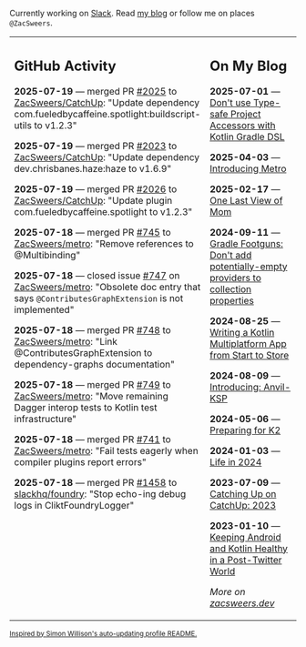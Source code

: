 Currently working on [Slack](https://slack.com/). Read [my blog](https://zacsweers.dev/) or follow me on places `@ZacSweers`.

<table><tr><td valign="top" width="60%">

## GitHub Activity
<!-- githubActivity starts -->
**2025-07-19** — merged PR [#2025](https://github.com/ZacSweers/CatchUp/pull/2025) to [ZacSweers/CatchUp](https://github.com/ZacSweers/CatchUp): "Update dependency com.fueledbycaffeine.spotlight:buildscript-utils to v1.2.3"

**2025-07-19** — merged PR [#2023](https://github.com/ZacSweers/CatchUp/pull/2023) to [ZacSweers/CatchUp](https://github.com/ZacSweers/CatchUp): "Update dependency dev.chrisbanes.haze:haze to v1.6.9"

**2025-07-19** — merged PR [#2026](https://github.com/ZacSweers/CatchUp/pull/2026) to [ZacSweers/CatchUp](https://github.com/ZacSweers/CatchUp): "Update plugin com.fueledbycaffeine.spotlight to v1.2.3"

**2025-07-18** — merged PR [#745](https://github.com/ZacSweers/metro/pull/745) to [ZacSweers/metro](https://github.com/ZacSweers/metro): "Remove references to @Multibinding"

**2025-07-18** — closed issue [#747](https://github.com/ZacSweers/metro/issues/747) on [ZacSweers/metro](https://github.com/ZacSweers/metro): "Obsolete doc entry that says `@ContributesGraphExtension` is not implemented"

**2025-07-18** — merged PR [#748](https://github.com/ZacSweers/metro/pull/748) to [ZacSweers/metro](https://github.com/ZacSweers/metro): "Link @ContributesGraphExtension to dependency-graphs documentation"

**2025-07-18** — merged PR [#749](https://github.com/ZacSweers/metro/pull/749) to [ZacSweers/metro](https://github.com/ZacSweers/metro): "Move remaining Dagger interop tests to Kotlin test infrastructure"

**2025-07-18** — merged PR [#741](https://github.com/ZacSweers/metro/pull/741) to [ZacSweers/metro](https://github.com/ZacSweers/metro): "Fail tests eagerly when compiler plugins report errors"

**2025-07-18** — merged PR [#1458](https://github.com/slackhq/foundry/pull/1458) to [slackhq/foundry](https://github.com/slackhq/foundry): "Stop echo-ing debug logs in CliktFoundryLogger"
<!-- githubActivity ends -->
</td><td valign="top" width="40%">

## On My Blog
<!-- blog starts -->
**2025-07-01** — [Don't use Type-safe Project Accessors with Kotlin Gradle DSL](https://www.zacsweers.dev/dont-use-type-safe-project-accessors-with-kotlin-gradle-dsl/)

**2025-04-03** — [Introducing Metro](https://www.zacsweers.dev/introducing-metro/)

**2025-02-17** — [One Last View of Mom](https://www.zacsweers.dev/one-last-view-of-mom/)

**2024-09-11** — [Gradle Footguns: Don't add potentially-empty providers to collection properties](https://www.zacsweers.dev/gradle-footgun-adding-empty-providers-to-collection-properties/)

**2024-08-25** — [Writing a Kotlin Multiplatform App from Start to Store](https://www.zacsweers.dev/writing-a-kotlin-multiplatform-app-from-start-to-store/)

**2024-08-09** — [Introducing: Anvil-KSP](https://www.zacsweers.dev/introducing-anvil-ksp/)

**2024-05-06** — [Preparing for K2](https://www.zacsweers.dev/preparing-for-k2/)

**2024-01-03** — [Life in 2024](https://www.zacsweers.dev/life-in-2024/)

**2023-07-09** — [Catching Up on CatchUp: 2023](https://www.zacsweers.dev/catching-up-on-catchup-2023/)

**2023-01-10** — [Keeping Android and Kotlin Healthy in a Post-Twitter World](https://www.zacsweers.dev/keeping-android-healthy/)
<!-- blog ends -->
_More on [zacsweers.dev](https://zacsweers.dev/)_
</td></tr></table>

<sub><a href="https://simonwillison.net/2020/Jul/10/self-updating-profile-readme/">Inspired by Simon Willison's auto-updating profile README.</a></sub>
